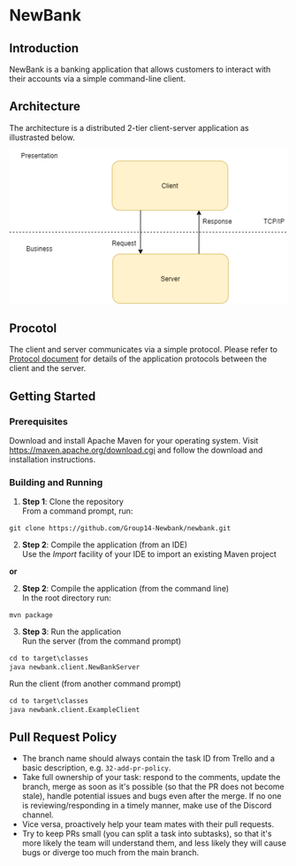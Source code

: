 # NewBank

## Introduction
NewBank is a banking application that allows customers to interact with their accounts via a simple command-line client. 

## Architecture
The architecture is a distributed 2-tier client-server application as illustrasted below.

![alt text](docs/architecture.png)

## Procotol
The client and server communicates via a simple protocol. 
Please refer to [Protocol document](docs/protocol.txt) for details of the application protocols between the client and the server.

## Getting Started

### Prerequisites
Download and install Apache Maven for your operating system. Visit https://maven.apache.org/download.cgi
and follow the download and installation instructions.

### Building and Running
1. **Step 1**: Clone the repository\
From a command prompt, run:
```
git clone https://github.com/Group14-Newbank/newbank.git
```

2. **Step 2**: Compile the application (from an IDE)\
Use the *Import* facility of your IDE to import an existing Maven project

**or**

2. **Step 2**: Compile the application (from the command line)\
In the root directory run:
```
mvn package
```

3. **Step 3**: Run the application\
Run the server (from the command prompt)
```
cd to target\classes
java newbank.client.NewBankServer
```

Run the client (from another command prompt)
```
cd to target\classes
java newbank.client.ExampleClient
```

## Pull Request Policy
- The branch name should always contain the task ID from Trello and a basic description, e.g. `32-add-pr-policy`.
- Take full ownership of your task: respond to the comments, update the branch, merge as soon as it's possible (so that the PR does not become stale), handle potential issues and bugs even after the merge. If no one is reviewing/responding in a timely manner, make use of the Discord channel.
- Vice versa, proactively help your team mates with their pull requests.
- Try to keep PRs small (you can split a task into subtasks), so that it's more likely the team will understand them, and less likely they will cause bugs or diverge too much from the main branch.
